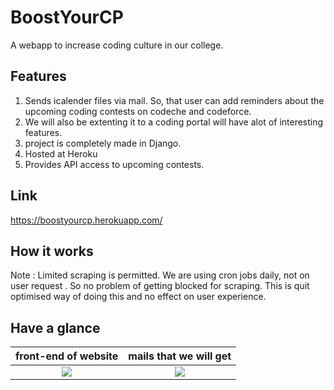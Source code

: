 # BoostYourCP
 A webapp to increase coding culture in our college.
 
 ## Features
 1. Sends icalender files via mail. So, that user can add reminders about the upcoming coding contests on codeche and codeforce.
 2. We will also be extenting it to a coding portal will have alot of interesting features.
 3. project is completely made in Django. 
 4. Hosted at Heroku
 5. Provides API access to upcoming contests.
 
 
## Link 
https://boostyourcp.herokuapp.com/


## How it works



Note : Limited scraping is permitted. 
We are using cron jobs daily, not on user request . So no problem of getting blocked for scraping.
This is quit optimised  way of doing this and no effect on user experience.

## Have a glance 


front-end of website             |  mails that we will get
:-------------------------:|:-------------------------:
![](https://i.imgur.com/sPsjDM3.png) |  ![](https://i.imgur.com/owOh3Am.jpg)

















	
    
